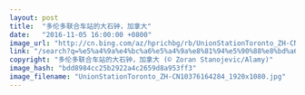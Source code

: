 ```yaml
---
layout: post
title:  "多伦多联合车站的大石钟，加拿大"
date:   "2016-11-05 16:00:00 +0800"
image_url: "http://cn.bing.com/az/hprichbg/rb/UnionStationToronto_ZH-CN10376164284_1920x1080.jpg"
link: "/search?q=%e5%a4%9a%e4%bc%a6%e5%a4%9a%e8%81%94%e5%90%88%e8%bd%a6%e7%ab%99&form=hpcapt&mkt=zh-cn"
copyright: "多伦多联合车站的大石钟，加拿大 (© Zoran Stanojevic/Alamy)"
image_hash: "bdd8984cc25b2922a4c2659d8a953ff3"
image_filename: "UnionStationToronto_ZH-CN10376164284_1920x1080.jpg"
---
```


